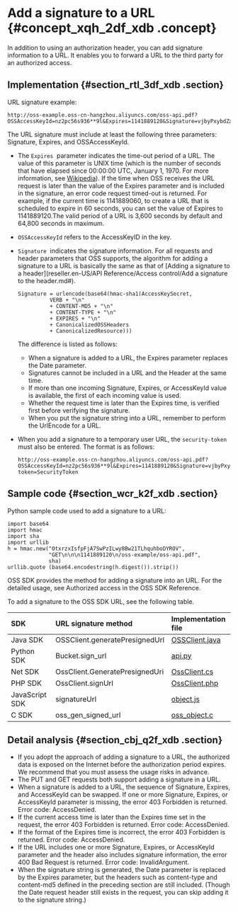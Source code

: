 # Add a signature to a URL {#concept_xqh_2df_xdb .concept}

In addition to using an authorization header, you can add signature information to a URL. It enables you to forward a URL to the third party for an authorized access.

## Implementation {#section_rtl_3df_xdb .section}

URL signature example:

```
http://oss-example.oss-cn-hangzhou.aliyuncs.com/oss-api.pdf?OSSAccessKeyId=nz2pc56s936**9l&Expires=1141889120&Signature=vjbyPxybdZaNmGa%2ByT272YEAiv4%3D
```

The URL signature must include at least the following three parameters: Signature, Expires, and OSSAccessKeyId.

-   The `Expires`  parameter indicates the time-out period of a URL. The value of this parameter is UNIX time \(which is the number of seconds that have elapsed since 00:00:00 UTC, January 1, 1970. For more information, see [Wikipedia](https://en.wikipedia.org/wiki/Unix_time)\). If the time when OSS receives the URL request is later than the value of the Expires parameter and is included in the signature, an error code request timed-out is returned. For example, if the current time is 1141889060, to create a URL that is scheduled to expire in 60 seconds, you can set the value of Expires to 1141889120.The valid period of a URL is 3,600 seconds by default and 64,800 seconds in maximum.
-   `OSSAccessKeyId` refers to the AccessKeyID in the key.
-   `Signature`  indicates the signature information. For all requests and header parameters that OSS supports, the algorithm for adding a signature to a URL is basically the same as that of [Adding a signature to a header](reseller.en-US/API Reference/Access control/Add a signature to the header.md#).

    ```
    Signature = urlencode(base64(hmac-sha1(AccessKeySecret,
              VERB + "\n" 
              + CONTENT-MD5 + "\n" 
              + CONTENT-TYPE + "\n" 
              + EXPIRES + "\n" 
              + CanonicalizedOSSHeaders
              + CanonicalizedResource)))
    ```

    The difference is listed as follows:

    -   When a signature is added to a URL, the Expires parameter replaces the Date parameter.
    -   Signatures cannot be included in a URL and the Header at the same time.
    -   If more than one incoming Signature, Expires, or AccessKeyId value is available, the first of each incoming value is used.
    -   Whether the request time is later than the Expires time, is verified first before verifying the signature.
    -   When you put the signature string into a URL, remember to perform the UrlEncode for a URL.
-   When you add a signature to a temporary user URL, the `security-token` must also be entered. The format is as follows:

    ```
    http://oss-example.oss-cn-hangzhou.aliyuncs.com/oss-api.pdf?OSSAccessKeyId=nz2pc56s936**9l&Expires=1141889120&Signature=vjbyPxybdZaNmGa%2ByT272YEAiv4%3D&security-token=SecurityToken
    ```


## Sample code {#section_wcr_k2f_xdb .section}

Python sample code used to add a signature to a URL:

```
import base64
import hmac
import sha
import urllib
h = hmac.new("OtxrzxIsfpFjA7SwPzILwy8Bw21TLhquhboDYROV",
             "GET\n\n\n1141889120\n/oss-example/oss-api.pdf",
             sha)
urllib.quote (base64.encodestring(h.digest()).strip())
```

OSS SDK provides the method for adding a signature into an URL. For the detailed usage, see Authorized access in the OSS SDK Reference.

To add a signature to the OSS SDK URL, see the following table.

|SDK|URL signature method|Implementation file|
|:--|:-------------------|:------------------|
|Java SDK|OSSClient.generatePresignedUrl|[OSSClient.java](https://github.com/aliyun/aliyun-oss-java-sdk/blob/master/src/main/java/com/aliyun/oss/OSSClient.java?spm=a2c4g.11186623.2.6.30uUQV&file=OSSClient.java)|
|Python SDK|Bucket.sign\_url|[api.py](https://github.com/aliyun/aliyun-oss-python-sdk/blob/master/oss2/api.py?spm=a2c4g.11186623.2.7.30uUQV&file=api.py)|
|Net SDK|OssClient.GeneratePresignedUri|[OssClient.cs](https://github.com/aliyun/aliyun-oss-csharp-sdk/blob/master/sdk/OssClient.cs?spm=a2c4g.11186623.2.8.30uUQV&file=OssClient.cs)|
|PHP SDK|OssClient.signUrl|[OssClient.php](https://github.com/aliyun/aliyun-oss-php-sdk/blob/master/src/OSS/OssClient.php?spm=a2c4g.11186623.2.9.30uUQV)|
|JavaScript SDK|signatureUrl|[object.js](https://github.com/ali-sdk/ali-oss/blob/master/lib/object.js?spm=a2c4g.11186623.2.10.30uUQV&file=object.js)|
|C SDK|oss\_gen\_signed\_url|[oss\_object.c](https://github.com/aliyun/aliyun-oss-c-sdk/blob/master/oss_c_sdk/oss_object.c?spm=a2c4g.11186623.2.11.30uUQV&file=oss_object.c)|

## Detail analysis {#section_cbj_q2f_xdb .section}

-   If you adopt the approach of adding a signature to a URL, the authorized data is exposed on the Internet before the authorization period expires. We recommend that you must assess the usage risks in advance.
-   The PUT and GET requests both support adding a signature in a URL.
-   When a signature is added to a URL, the sequence of Signature, Expires, and AccessKeyId can be swapped. If one or more Signature, Expires, or AccessKeyId parameter is missing, the error 403 Forbidden is returned. Error code: AccessDenied.
-   If the current access time is later than the Expires time set in the request, the error 403 Forbidden is returned. Error code: AccessDenied.
-   If the format of the Expires time is incorrect, the error 403 Forbidden is returned. Error code: AccessDenied.
-   If the URL includes one or more Signature, Expires, or AccessKeyId parameter and the header also includes signature information, the error 400 Bad Request is returned. Error code: InvalidArgument.
-   When the signature string is generated, the Date parameter is replaced by the Expires parameter, but the headers such as content-type and content-md5 defined in the preceding section are still included. \(Though the Date request header still exists in the request, you can skip adding it to the signature string.\)

